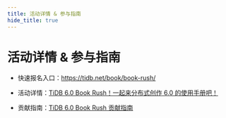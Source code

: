 ```yaml
---
title: 活动详情 & 参与指南
hide_title: true
---
```


# 活动详情 & 参与指南

- 快速报名入口：https://tidb.net/book/book-rush/

- 活动详情：[TiDB 6.0 Book Rush！一起来分布式创作 6.0 的使用手册吧！](../7-event-guide/1-event-detail.md)

- 贡献指南：[TiDB 6.0 Book Rush 贡献指南](../7-event-guide/2-contribute-guide.md)